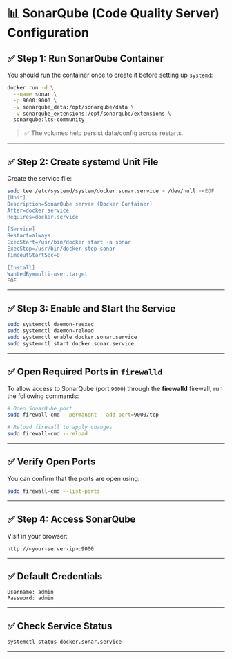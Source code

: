 # 📊 SonarQube (Code Quality Server) Configuration

## ✅ Step 1: Run SonarQube Container

You should run the container once to create it before setting up `systemd`:

```bash
docker run -d \
  --name sonar \
  -p 9000:9000 \
  -v sonarqube_data:/opt/sonarqube/data \
  -v sonarqube_extensions:/opt/sonarqube/extensions \
  sonarqube:lts-community
```

> ✅ The volumes help persist data/config across restarts.

---

## ✅ Step 2: Create systemd Unit File

Create the service file:

```bash
sudo tee /etc/systemd/system/docker.sonar.service > /dev/null <<EOF
[Unit]
Description=SonarQube server (Docker Container)
After=docker.service
Requires=docker.service

[Service]
Restart=always
ExecStart=/usr/bin/docker start -a sonar
ExecStop=/usr/bin/docker stop sonar
TimeoutStartSec=0

[Install]
WantedBy=multi-user.target
EOF
```

---

## ✅ Step 3: Enable and Start the Service

```bash
sudo systemctl daemon-reexec
sudo systemctl daemon-reload
sudo systemctl enable docker.sonar.service
sudo systemctl start docker.sonar.service
```

---

## ✅ Open Required Ports in `firewalld`
To allow access to  SonarQube (port `9000`) through the **firewalld** firewall, run the following commands:

```bash
# Open SonarQube port
sudo firewall-cmd --permanent --add-port=9000/tcp

# Reload firewall to apply changes
sudo firewall-cmd --reload
```

---

## ✅ Verify Open Ports

You can confirm that the ports are open using:

```bash
sudo firewall-cmd --list-ports
```
---

## ✅ Step 4: Access SonarQube

Visit in your browser:

```
http://<your-server-ip>:9000
```

---

## ✅ Default Credentials

```
Username: admin
Password: admin
```

---

## ✅ Check Service Status

```bash
systemctl status docker.sonar.service
```

---
